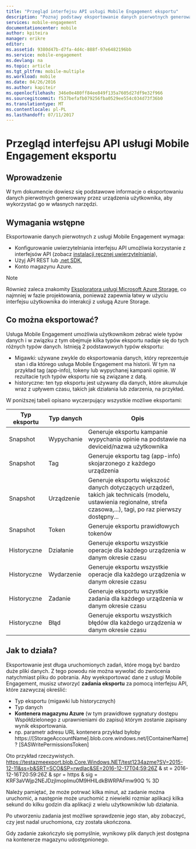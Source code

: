 ```yaml
---
title: "Przegląd interfejsu API usługi Mobile Engagement eksportu"
description: "Poznaj podstawy eksportowanie danych pierwotnych generowany przez urządzenia użytkownika, aby wykorzystać go w własnych narzędzi — informacje"
services: mobile-engagement
documentationcenter: mobile
author: kpiteira
manager: erikre
editor: 
ms.assetid: 9380d47b-d7fa-4d4c-888f-97e6482196bb
ms.service: mobile-engagement
ms.devlang: na
ms.topic: article
ms.tgt_pltfrm: mobile-multiple
ms.workload: mobile
ms.date: 04/26/2016
ms.author: kapiteir
ms.openlocfilehash: 346e0e480ff84ee849f135a7605d27df9e32f966
ms.sourcegitcommit: f537befafb079256fba0529ee554c034d73f36b0
ms.translationtype: MT
ms.contentlocale: pl-PL
ms.lasthandoff: 07/11/2017
---
```

# <a name="mobile-engagement-export-api-overview"></a>Przegląd interfejsu API usługi Mobile Engagement eksportu
## <a name="introduction"></a>Wprowadzenie
W tym dokumencie dowiesz się podstawowe informacje o eksportowaniu danych pierwotnych generowany przez urządzenia użytkownika, aby wykorzystać go w własnych narzędzi.

## <a name="pre-requisites"></a>Wymagania wstępne
Eksportowanie danych pierwotnych z usługi Mobile Engagement wymaga:

* Konfigurowanie uwierzytelniania interfejsu API umożliwia korzystanie z interfejsów API (zobacz [instalacji ręcznej uwierzytelniania](mobile-engagement-api-authentication-manual.md)),
* Użyj API REST lub [.net SDK](mobile-engagement-dotnet-sdk-service-api.md),
* Konto magazynu Azure.

> [!NOTE]
> Również zaleca znakomity [Eksploratora usługi Microsoft Azure Storage](http://storageexplorer.com/), co najmniej w fazie projektowania, ponieważ zapewnia łatwy w użyciu interfejsu użytkownika do interakcji z usługą Azure Storage.
> 
> 

## <a name="what-can-be-exported"></a>Co można eksportować?
Usługa Mobile Engagement umożliwia użytkownikom zebrać wiele typów danych i w związku z tym obejmuje kilka typów eksportu nadaje się do tych różnych typów danych.
Istnieją 2 podstawowych typów eksportu:

* Migawki: używane zwykle do eksportowania danych, który reprezentuje stan i dla którego usługa Mobile Engagement ma historii. W tym na przykład tag (app-info), tokeny lub wypychanej kampanii opinie. W rezultacie tych typów eksportu nie są związane z datą.
* historyczne: ten typ eksportu jest używany dla danych, które akumuluje wraz z upływem czasu, takich jak działania lub zdarzenia, na przykład.

W poniższej tabeli opisano wyczerpujący wszystkie możliwe eksportami:

| Typ eksportu | Typ danych | Opis |
| --- | --- | --- |
| Snapshot |Wypychanie |Generuje eksportu kampanie wypychania opinie na podstawie na deviceid/nazwa użytkownika |
| Snapshot |Tag |Generuje eksportu tag (app-info) skojarzonego z każdego urządzenia |
| Snapshot |Urządzenie |Generuje eksportu większość danych dotyczących urządzeń, takich jak technicals (modelu, ustawienia regionalne, strefa czasowa,...), tagi, po raz pierwszy dostępny... |
| Snapshot |Token |Generuje eksportu prawidłowych tokenów |
| Historyczne |Działanie |Generuje eksportu wszystkie operacje dla każdego urządzenia w danym okresie czasu |
| Historyczne |Wydarzenie |Generuje eksportu wszystkie operacje dla każdego urządzenia w danym okresie czasu |
| Historyczne |Zadanie |Generuje eksportu wszystkie zadania dla każdego urządzenia w danym okresie czasu |
| Historyczne |Błąd |Generuje eksportu wszystkich błędów dla każdego urządzenia w danym okresie czasu |

## <a name="how-does-it-work"></a>Jak to działa?
Eksportowanie jest długa uruchomionych zadań, które mogą być bardzo duże pliki danych. Z tego powodu nie można wywołać do zwrócenia natychmiast pliku do pobrania.
Aby wyeksportować dane z usługi Mobile Engagement, musisz utworzyć **zadania eksportu** za pomocą interfejsu API, które zazwyczaj określić:

* Typ eksportu (migawki lub historycznych)
* Typ danych
* **Kontenera magazynu Azure** (w tym prawidłowe sygnatury dostępu Współdzielonego z uprawnieniami do zapisu) którym zostanie zapisany wynik eksportowania.
* np. parametr adresu URL kontenera przykład byłoby https://[StorageAccountName].blob.core.windows.net/[ContainerName]? [SASWritePermissionsToken]  

Oto przykład rzeczywistych. https://testazmeexport.blob.Core.Windows.NET/test1234azme?SV=2015-12-11&ss=b&SRT=SCO&SP=rwdlac&SE=2016-12-17T04:59:26Z & st = 2016-12-16T20:59:26Z & spr = https & sig = KRF3aVWjp2NEJDzjlmoplmu0M9HHlLdkBWRPAFmw90Q % 3D

Należy pamiętać, że może potrwać kilka minut, aż zadanie można uruchomić, a następnie może uruchomić z niewielki rozmiar aplikacji kilka sekund do kilku godzin dla aplikacji z wielu użytkowników lub działania.

Po utworzeniu zadania jest możliwe sprawdzenie jego stan, aby zobaczyć, czy jest nadal uruchomiona, czy została ukończona.

Gdy zadanie zakończyło się pomyślnie, wynikowy plik danych jest dostępna na kontenerze magazynu udostępnionego.

